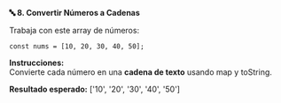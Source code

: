 <strong>🔤 8. Convertir Números a Cadenas</strong>

Trabaja con este array de números:
```
const nums = [10, 20, 30, 40, 50];
```

<strong>Instrucciones:</strong>  
Convierte cada número en una <strong>cadena de texto</strong> usando map y toString.

<strong>Resultado esperado:</strong> ['10', '20', '30', '40', '50']